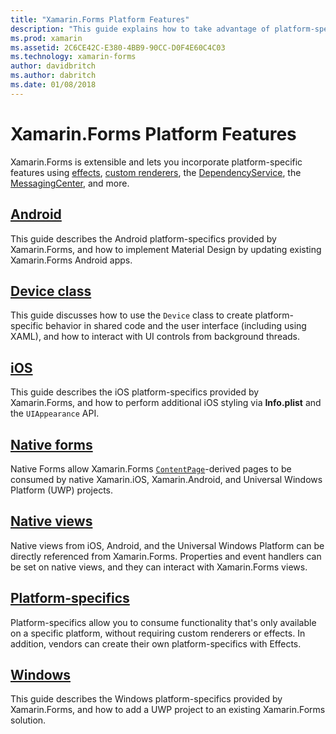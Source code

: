 ```yaml
---
title: "Xamarin.Forms Platform Features"
description: "This guide explains how to take advantage of platform-specific features in Xamarin.Forms applications by using a variety of techniques."
ms.prod: xamarin
ms.assetid: 2C6CE42C-E380-4BB9-90CC-D0F4E60C4C03
ms.technology: xamarin-forms
author: davidbritch
ms.author: dabritch
ms.date: 01/08/2018
---
```


# Xamarin.Forms Platform Features

Xamarin.Forms is extensible and lets you incorporate platform-specific features using [effects](~/xamarin-forms/app-fundamentals/effects/index.md), [custom renderers](~/xamarin-forms/app-fundamentals/custom-renderer/index.md), the [DependencyService](~/xamarin-forms/app-fundamentals/dependency-service/index.md), the [MessagingCenter](~/xamarin-forms/app-fundamentals/messaging-center.md), and more.

## [Android](android/index.md)

This guide describes the Android platform-specifics provided by Xamarin.Forms, and how to implement Material Design by updating existing Xamarin.Forms Android apps.

## [Device class](device.md)

This guide discusses how to use the `Device` class to create platform-specific behavior in shared code and the user interface (including using XAML), and how to interact with UI controls from background threads.

## [iOS](ios/index.md)

This guide describes the iOS platform-specifics provided by Xamarin.Forms, and how to perform additional iOS styling via **Info.plist** and the `UIAppearance` API.

## [Native forms](native-forms.md)

Native Forms allow Xamarin.Forms [`ContentPage`](xref:Xamarin.Forms.ContentPage)-derived pages to be consumed by native Xamarin.iOS, Xamarin.Android, and Universal Windows Platform (UWP) projects.

## [Native views](native-views/index.md)

Native views from iOS, Android, and the Universal Windows Platform can be directly referenced from Xamarin.Forms. Properties and event handlers can be set on native views, and they can interact with Xamarin.Forms views.

## [Platform-specifics](platform-specifics/index.md)

Platform-specifics allow you to consume functionality that's only available on a specific platform, without requiring custom renderers or effects. In addition, vendors can create their own platform-specifics with Effects.

## [Windows](windows/index.md)

This guide describes the Windows platform-specifics provided by Xamarin.Forms, and how to add a UWP project to an existing Xamarin.Forms solution.
